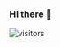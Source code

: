 ### Hi there 👋

<!--
**KevinKallin/KevinKallin** is a ✨ _special_ ✨ repository because its `README.md` (this file) appears on your GitHub profile.

Here are some ideas to get you started:


-->

![visitors](https://visitor-badge.glitch.me/badge?page_id=kevinkallin.kevinkallin)
